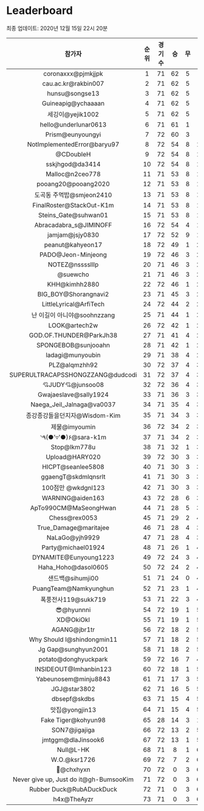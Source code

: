 # Leaderboard
최종 업데이트: 2020년 12월 15일 22시 20분




| 참가자 | 순위 | 경기수 | 승 | 무 | 패 | 승점 |
|:---:|:---:|:---:|:---:|:---:|:---:|:---:|
| coronaxxx@pjmkjjpk | 1 | 71 | 62 | 5 | 4 | 191 |
| cau.ac.kr@rakbin007 | 2 | 71 | 62 | 5 | 4 | 191 |
| hunsu@songse13 | 3 | 71 | 62 | 5 | 4 | 191 |
| Guineapig@ychaaaan | 4 | 71 | 62 | 5 | 4 | 191 |
| 세깅이@yejik1002 | 5 | 71 | 62 | 5 | 4 | 191 |
| hello@underlunar0613 | 6 | 71 | 61 | 1 | 9 | 184 |
| Prism@eunyoungyi | 7 | 72 | 60 | 3 | 9 | 183 |
| NotImplementedError@baryu97 | 8 | 72 | 54 | 8 | 10 | 170 |
| @CDoubleH | 9 | 72 | 54 | 8 | 10 | 170 |
| sskjhgod@da3414 | 10 | 72 | 54 | 8 | 10 | 170 |
| Malloc@n2ceo778 | 11 | 71 | 53 | 8 | 10 | 167 |
| pooang20@pooang2020 | 12 | 71 | 53 | 8 | 10 | 167 |
| 도곡동 주먹밥@smjeon2410 | 13 | 71 | 53 | 8 | 10 | 167 |
| FinalRoster@StackOut-K1m | 14 | 71 | 53 | 8 | 10 | 167 |
| Steins_Gate@suhwan01 | 15 | 71 | 53 | 8 | 10 | 167 |
| Abracadabra_s@JIMINOFF | 16 | 72 | 54 | 4 | 14 | 166 |
| jamjam@jsjy0830 | 17 | 72 | 52 | 9 | 11 | 165 |
| peanut@kahyeon17 | 18 | 72 | 49 | 1 | 22 | 148 |
| PADO@Jeon-Minjeong | 19 | 72 | 46 | 3 | 23 | 141 |
| NOTEZ@nsssslllp | 20 | 71 | 46 | 3 | 22 | 141 |
| @suewcho | 21 | 71 | 46 | 3 | 22 | 141 |
| KHH@kimhh2880 | 22 | 72 | 46 | 1 | 25 | 139 |
| BIG_BOY@Shorangnavi2 | 23 | 71 | 45 | 3 | 23 | 138 |
| LittleLyrical@ArfiTech | 24 | 72 | 44 | 2 | 26 | 134 |
| 난 이길이 아니야@soohnzzang | 25 | 71 | 44 | 1 | 26 | 133 |
| LOOK@artech2w | 26 | 72 | 42 | 1 | 29 | 127 |
| GOD.OF.THUNDER@ParkJh38 | 27 | 71 | 41 | 4 | 26 | 127 |
| SPONGEBOB@sunjooahn | 28 | 71 | 42 | 1 | 28 | 127 |
| ladagi@munyoubin | 29 | 71 | 38 | 4 | 29 | 118 |
| PLZ@alqmzhh92 | 30 | 72 | 37 | 4 | 31 | 115 |
| SUPERULTRACAPSSHONGZZANG@dudcodi | 31 | 72 | 37 | 4 | 31 | 115 |
| 💘JUDY💘@junsoo08 | 32 | 72 | 36 | 4 | 32 | 112 |
| Gwajaeslave@sally1924 | 33 | 71 | 36 | 3 | 32 | 111 |
| Naega_Jeil_Jalnaga@va0037 | 34 | 71 | 35 | 4 | 32 | 109 |
| 종강종강돌을던지자@Wisdom-Kim | 35 | 71 | 34 | 3 | 34 | 105 |
| 제물@imyoumin | 36 | 72 | 34 | 2 | 36 | 104 |
| ◝٩(●'▿'●)۶@sara-k1m | 37 | 71 | 34 | 2 | 35 | 104 |
| Stop@lkm778u | 38 | 71 | 32 | 1 | 38 | 97 |
| Upload@HARY020 | 39 | 72 | 30 | 3 | 39 | 93 |
| HICPT@seanlee5808 | 40 | 71 | 30 | 3 | 38 | 93 |
| ggaengT@skdmlqnsrlt | 41 | 71 | 30 | 3 | 38 | 93 |
| 100점만 @wkdgnl123 | 42 | 71 | 30 | 3 | 38 | 93 |
| WARNING@aiden163 | 43 | 72 | 28 | 6 | 38 | 90 |
| ApTo990CM@MaSeongHwan | 44 | 71 | 28 | 5 | 38 | 89 |
| Chess@rex0053 | 45 | 71 | 29 | 2 | 40 | 89 |
| True_Damage@maritajee | 46 | 71 | 28 | 4 | 39 | 88 |
| NaLaGo@yjh9929 | 47 | 71 | 28 | 4 | 39 | 88 |
| Party@michael01924 | 48 | 71 | 26 | 1 | 44 | 79 |
| DYNAMITE@Eunyoung1223 | 49 | 72 | 24 | 3 | 45 | 75 |
| Haha_Hoho@dasol0605 | 50 | 72 | 24 | 2 | 46 | 74 |
| 샌드백@sihumji00 | 51 | 71 | 24 | 0 | 47 | 72 |
| PuangTeam@Namkyunghun | 52 | 71 | 23 | 1 | 47 | 70 |
| 폭풍전사119@sukk719 | 53 | 71 | 22 | 3 | 46 | 69 |
| 😎@hyunnni | 54 | 72 | 19 | 1 | 52 | 58 |
| XD@OkiOkl | 55 | 71 | 19 | 1 | 51 | 58 |
| AGANG@jbr1tr | 56 | 72 | 18 | 2 | 52 | 56 |
| Why Should I@shindongmin11 | 57 | 71 | 18 | 2 | 51 | 56 |
| Jg Gap@sunghyun2001 | 58 | 71 | 18 | 2 | 51 | 56 |
| potato@donghyuckpark | 59 | 72 | 16 | 7 | 49 | 55 |
| INSIDEOUT@Imhanbin123 | 60 | 72 | 18 | 1 | 53 | 55 |
| Yabeunosem@minju8843 | 61 | 71 | 17 | 3 | 51 | 54 |
| JGJ@star3802 | 62 | 71 | 16 | 5 | 50 | 53 |
| dbsepf@skdbs | 63 | 71 | 15 | 4 | 52 | 49 |
| 맛집@yongjin13 | 64 | 71 | 15 | 4 | 52 | 49 |
| Fake Tiger@kohyun98 | 65 | 28 | 14 | 3 | 11 | 45 |
| SON7@jigajiga | 66 | 72 | 13 | 2 | 57 | 41 |
| jmtggm@dlaJinsook6 | 67 | 72 | 13 | 1 | 58 | 40 |
| Null@L-HK | 68 | 71 | 8 | 1 | 62 | 25 |
| W.O.@ksr1726 | 69 | 72 | 7 | 2 | 63 | 23 |
| 👑@chxhyxn | 70 | 72 | 0 | 3 | 69 | 3 |
| Never give up, Just do it@gh-BumsooKim | 71 | 72 | 0 | 3 | 69 | 3 |
| Rubber Duck@RubADuckDuck | 72 | 71 | 0 | 3 | 68 | 3 |
| h4x@TheAyzr | 73 | 71 | 0 | 3 | 68 | 3 |